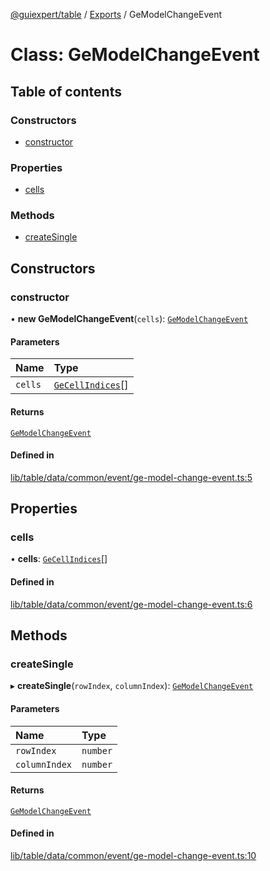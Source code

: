 [@guiexpert/table](../README.md) / [Exports](../modules.md) / GeModelChangeEvent

# Class: GeModelChangeEvent

## Table of contents

### Constructors

- [constructor](GeModelChangeEvent.md#constructor)

### Properties

- [cells](GeModelChangeEvent.md#cells)

### Methods

- [createSingle](GeModelChangeEvent.md#createsingle)

## Constructors

### constructor

• **new GeModelChangeEvent**(`cells`): [`GeModelChangeEvent`](GeModelChangeEvent.md)

#### Parameters

| Name | Type |
| :------ | :------ |
| `cells` | [`GeCellIndices`](GeCellIndices.md)[] |

#### Returns

[`GeModelChangeEvent`](GeModelChangeEvent.md)

#### Defined in

[lib/table/data/common/event/ge-model-change-event.ts:5](https://github.com/guiexperttable/ge-table/blob/7d8ffe2/libs/table/src/lib/table/data/common/event/ge-model-change-event.ts#L5)

## Properties

### cells

• **cells**: [`GeCellIndices`](GeCellIndices.md)[]

#### Defined in

[lib/table/data/common/event/ge-model-change-event.ts:6](https://github.com/guiexperttable/ge-table/blob/7d8ffe2/libs/table/src/lib/table/data/common/event/ge-model-change-event.ts#L6)

## Methods

### createSingle

▸ **createSingle**(`rowIndex`, `columnIndex`): [`GeModelChangeEvent`](GeModelChangeEvent.md)

#### Parameters

| Name | Type |
| :------ | :------ |
| `rowIndex` | `number` |
| `columnIndex` | `number` |

#### Returns

[`GeModelChangeEvent`](GeModelChangeEvent.md)

#### Defined in

[lib/table/data/common/event/ge-model-change-event.ts:10](https://github.com/guiexperttable/ge-table/blob/7d8ffe2/libs/table/src/lib/table/data/common/event/ge-model-change-event.ts#L10)
